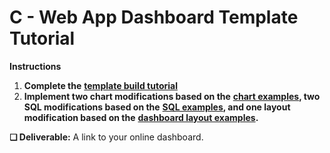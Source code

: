 # C - Web App Dashboard Template Tutorial

**Instructions**

1. **Complete the** [**template build tutorial**](https://docs.idew.org/code-dataviz-dashboard/dashboard-template-tutorial)
2. **Implement two chart modifications based on the** [**chart examples**](https://docs.idew.org/code-dataviz-dashboard/code-examples)**, two SQL modifications based on the** [**SQL examples**](https://docs.idew.org/code-dataviz-dashboard/sql-examples)**, and one layout modification based on the** [**dashboard layout examples**](https://docs.idew.org/code-dataviz-dashboard/dashboard-layout-examples)**.**

**❏ Deliverable:** A link to your online dashboard.

